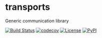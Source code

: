 # transports
Generic communication library

[![Build Status](https://github.com/timkpaine/transports/workflows/Build%20Status/badge.svg?branch=main)](https://github.com/timkpaine/transports/actions?query=workflow%3A%22Build+Status%22)
[![codecov](https://codecov.io/gh/timkpaine/transports/branch/main/graph/badge.svg)](https://codecov.io/gh/timkpaine/transports)
[![License](https://img.shields.io/github/license/timkpaine/transports)](https://github.com/timkpaine/transports)
[![PyPI](https://img.shields.io/pypi/v/transports.svg)](https://pypi.python.org/pypi/transports)
<!-- [![npm](https://img.shields.io/npm/v/transports.svg)](https://www.npmjs.com/package/transports) -->
